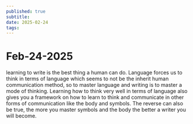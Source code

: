 ```yaml
---
published: true
subtitle: 
date: 2025-02-24
tags: 
---
```


# Feb-24-2025

learning to write is the best thing a human can do. Language forces us to think in terms of language which seems to not be the inherit human communication method, so to master language and writing is to master a mode of thinking. Learning how to think very well in terms of language also gives you a framework on how to learn to think and communicate in other forms of communication like the body and symbols. The reverse can also be true, the more you master symbols and the body the better a writer you will become.